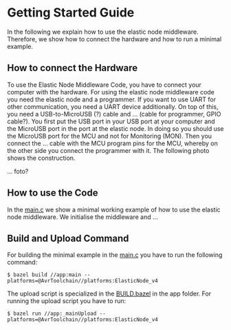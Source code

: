 # Getting Started Guide

In the following we explain how to use the elastic node middleware.
Therefore, we show how to connect the hardware and how to run a minimal example.

## How to connect the Hardware

To use the Elastic Node Middleware Code, you have to connect your computer with the hardware.
For using the elastic node middleware code you need the elastic node and a programmer.
If you want to use UART for other communication, you need a UART device additionally.
On top of this, you need a USB-to-MicroUSB (?) cable and ... (cable for programmer, GPIO cable?).
You first put the USB port in your USB port at your computer and the MicroUSB port in the port at the elastic node.
In doing so you should use the MicroUSB port for the MCU and not for Monitoring (MON).
Then you connect the ... cable with the MCU program pins for the MCU, whereby on the other side you connect the programmer with it.
The following photo shows the construction.

... foto?

## How to use the Code

In the [main.c](../app/main.c) we show a minimal working example of how to use the elastic node middleware. 
We initialise the middleware and ...

## Build and Upload Command

For building the minimal example in the [main.c](../app/main.c) you have to run the following command: 

    $ bazel build //app:main --platforms=@AvrToolchain//platforms:ElasticNode_v4
    
The upload script is specialized in the [BUILD.bazel](../app/BUILD.bazel) in the app folder. 
For running the upload script you have to run: 

	$ bazel run //app:_mainUpload --platforms=@AvrToolchain//platforms:ElasticNode_v4
    